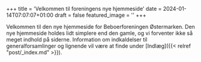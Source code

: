 +++
title = 'Velkommen til foreningens nye hjemmeside'
date = 2024-01-14T07:07:07+01:00
draft = false
featured_image = ''
+++

Velkommen til den nye hjemmeside for Beboerforeningen Østermarken. Den nye hjemmeside holdes lidt simplere end den gamle, og vi forventer ikke så meget indhold på siderne. Information om indkaldelser til generalforsamlinger og lignende vil være at finde under [Indlæg]({{< relref "post/_index.md" >}}).
